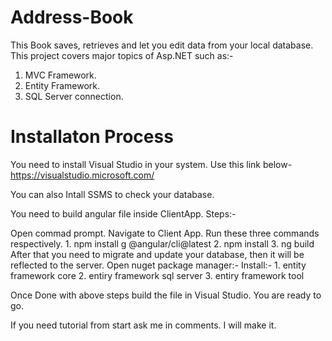 # Address-Book


This Book saves, retrieves and let you edit data from your local database. This project covers major topics of Asp.NET such as:-

1. MVC Framework.
2. Entity Framework.
3. SQL Server connection.


# Installaton Process

You need to install Visual Studio in your system. Use this link below- https://visualstudio.microsoft.com/

You can also Intall SSMS to check your database.

You need to build angular file inside ClientApp. Steps:-

Open commad prompt.
Navigate to Client App.
Run these three commands respectively. 1. npm install g @angular/cli@latest 2. npm install 3. ng build
After that you need to migrate and update your database, then it will be reflected to the server. Open nuget package manager:- Install:- 1. entity framework core 2. entiry framework sql server 3. entiry framework tool

Once Done with above steps build the file in Visual Studio. You are ready to go.

If you need tutorial from start ask me in comments. I will make it.

